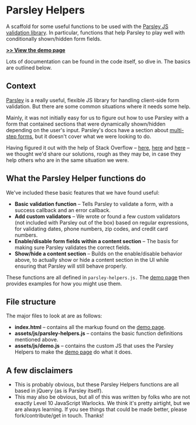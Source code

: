 # Parsley Helpers

A scaffold for some useful functions to be used with the [Parsley JS validation library](http://parsleyjs.org/). In particular, functions that help Parsley to play well with conditionally shown/hidden form fields.

**[>> View the demo page](http://pixelsforhumans.github.io/parsley-helpers/)** 

Lots of documentation can be found in the code itself, so dive in. The basics are outlined below.


## Context

[Parsley](http://parsleyjs.org/) is a really useful, flexible JS library for handling client-side form validation. But there are some common situations where it needs some help.

Mainly, it was not initially easy for us to figure out how to use Parsley with a form that contained sections that were dynamically shown/hidden depending on the user's input. Parsley's docs have a section about [multi-step forms](http://parsleyjs.org/doc/examples/multisteps.html), but it doesn't cover what we were looking to do.

Having figured it out with the help of Stack Overflow – [here](http://stackoverflow.com/a/21885466), [here](http://stackoverflow.com/a/23690330) and [here](http://stackoverflow.com/a/27721395) – we thought we'd share our solutions, rough as they may be, in case they help others who are in the same situation we were.


## What the Parsley Helper functions do

We've included these basic features that we have found useful:

* __Basic validation function__ – Tells Parsley to validate a form, with a success callback and an error callback.
* __Add custom validators__ – We wrote or found a few custom validators (not included with Parsley out of the box) based on regular expressions, for validating dates, phone numbers, zip codes, and credit card numbers.
* __Enable/disable form fields within a content section__ – The basis for making sure Parsley validates the correct fields.
* __Show/hide a content section__ – Builds on the enable/disable behavior above, to actually show or hide a content section in the UI while ensuring that Parsley will still behave properly.

These functions are all defined in `parsley-helpers.js.` The [demo page](http://pixelsforhumans.github.io/parsley-helpers/) then provides examples for how you might use them.


## File structure

The major files to look at are as follows:

* __index.html__ – contains all the markup found on the [demo page](http://pixelsforhumans.github.io/parsley-helpers/).
* __assets/js/parsley-helpers.js__ – contains the basic function definitions mentioned above.
* __assets/js/demo.js__ – contains the custom JS that uses the Parsley Helpers to make the [demo page](http://pixelsforhumans.github.io/parsley-helpers/) do what it does.


## A few disclaimers

* This is probably obvious, but these Parsley Helpers functions are all based in jQuery (as is Parsley itself).
* This may also be obvious, but all of this was written by folks who are not exactly Level 10 JavaScript Warlocks. We think it's pretty airtight, but we are always learning. If you see things that could be made better, please fork/contribute/get in touch. Thanks!

